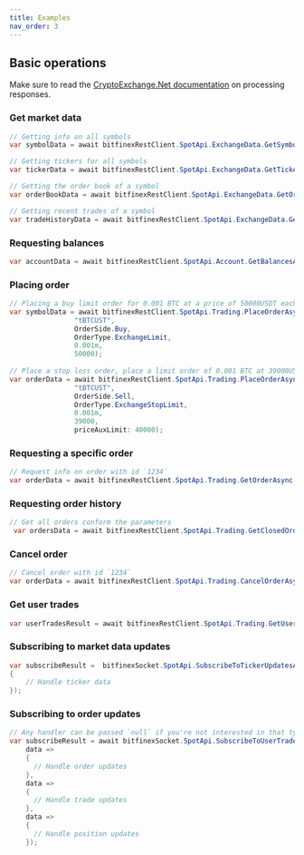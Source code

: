 ```yaml
---
title: Examples
nav_order: 3
---
```


## Basic operations
Make sure to read the [CryptoExchange.Net documentation](https://jkorf.github.io/CryptoExchange.Net/Clients.html#processing-request-responses) on processing responses.

### Get market data
```csharp
// Getting info on all symbols
var symbolData = await bitfinexRestClient.SpotApi.ExchangeData.GetSymbolsAsync();

// Getting tickers for all symbols
var tickerData = await bitfinexRestClient.SpotApi.ExchangeData.GetTickersAsync();

// Getting the order book of a symbol
var orderBookData = await bitfinexRestClient.SpotApi.ExchangeData.GetOrderBookAsync("tBTCUST", Precision.PrecisionLevel0);

// Getting recent trades of a symbol
var tradeHistoryData = await bitfinexRestClient.SpotApi.ExchangeData.GetTradeHistoryAsync("tBTCUST");
```

### Requesting balances
```csharp
var accountData = await bitfinexRestClient.SpotApi.Account.GetBalancesAsync();
```
### Placing order
```csharp
// Placing a buy limit order for 0.001 BTC at a price of 50000USDT each
var symbolData = await bitfinexRestClient.SpotApi.Trading.PlaceOrderAsync(
                "tBTCUST",
                OrderSide.Buy,
                OrderType.ExchangeLimit,
                0.001m,
                50000);
                                                    
// Place a stop loss order, place a limit order of 0.001 BTC at 39000USDT each when the last trade price drops below 40000USDT
var orderData = await bitfinexRestClient.SpotApi.Trading.PlaceOrderAsync(
                "tBTCUST",
                OrderSide.Sell,
                OrderType.ExchangeStopLimit,
                0.001m,
                39000,
                priceAuxLimit: 40000);
```

### Requesting a specific order
```csharp
// Request info on order with id `1234`
var orderData = await bitfinexRestClient.SpotApi.Trading.GetOrderAsync(1234);
```

### Requesting order history
```csharp
// Get all orders conform the parameters
 var ordersData = await bitfinexRestClient.SpotApi.Trading.GetClosedOrdersAsync();
```

### Cancel order
```csharp
// Cancel order with id `1234`
var orderData = await bitfinexRestClient.SpotApi.Trading.CancelOrderAsync(1234);
```

### Get user trades
```csharp
var userTradesResult = await bitfinexRestClient.SpotApi.Trading.GetUserTradesAsync();
```

### Subscribing to market data updates
```csharp
var subscribeResult =  bitfinexSocket.SpotApi.SubscribeToTickerUpdatesAsync("tBTCUST", data =>
{
    // Handle ticker data
});
```

### Subscribing to order updates
```csharp
// Any handler can be passed `null` if you're not interested in that type of update
var subscribeResult = await bitfinexSocket.SpotApi.SubscribeToUserTradeUpdatesAsync(
    data =>
    {
      // Handle order updates
    },
    data =>
    {
      // Handle trade updates
    }, 
    data =>
    {
      // Handle position updates
    });
```
